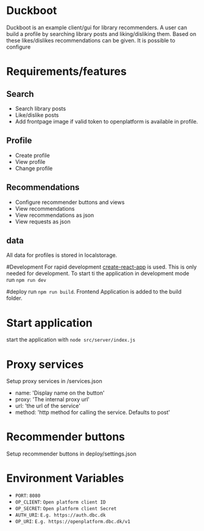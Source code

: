 # Duckboot
Duckboot is an example client/gui for library recommenders. 
A user can build a profile by searching library posts and liking/disliking them. Based on these likes/dislikes recommendations can be given. 
It is possible to configure 


# Requirements/features

## Search
* Search library posts
* Like/dislike posts
* Add frontpage image if valid token to openplatform is available in profile.

## Profile
* Create profile
* View profile
* Change profile

## Recommendations
* Configure recommender buttons and views
* View recommendations
* View recommendations as json
* View requests as json

## data
All data for profiles is stored in localstorage.

#Development
For rapid development [create-react-app](https://github.com/facebookincubator/create-react-app) is used.
This is only needed for development.
To start ti the application in development mode run `npm run dev`

#deploy
run `npm run build`. Frontend Application is added to the build folder. 
 
# Start application
start the application with `node src/server/index.js`

# Proxy services
Setup proxy services in /services.json
- name: 'Display name on the button'
- proxy: 'The internal proxy url'
- url: 'the url of the service'
- method: 'http method for calling the service. Defaults to post'

# Recommender buttons
Setup recommender buttons in deploy/settings.json

# Environment Variables
- `PORT`: `8080`
- `OP_CLIENT`: `Open platform client ID`
- `OP_SECRET`: `Open platform client Secret`
- `AUTH_URI`: `E.g. https://auth.dbc.dk`
- `OP_URI`: `E.g. https://openplatform.dbc.dk/v1`

